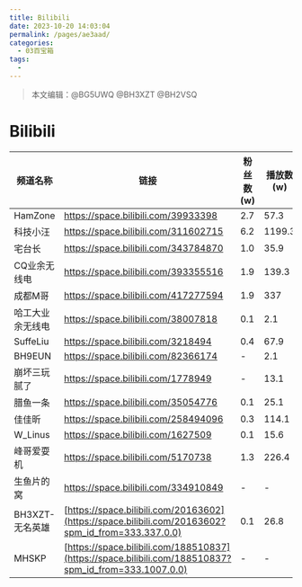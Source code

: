```yaml
---
title: Bilibili
date: 2023-10-20 14:03:04
permalink: /pages/ae3aad/
categories:
  - 03百宝箱
tags:
  - 
---
```

> 本文编辑：@BG5UWQ @BH3XZT @BH2VSQ

# Bilibili

| 频道名称         | 链接                                                         | 粉丝数(w) | 播放数(w) |
| ---------------- | ------------------------------------------------------------ | --------- | --------- |
| HamZone          | <https://space.bilibili.com/39933398>                        | 2.7       | 57.3      |
| 科技小汪         | <https://space.bilibili.com/311602715>                       | 6.2       | 1199.3    |
| 宅台长           | <https://space.bilibili.com/343784870>                       | 1.0       | 35.9      |
| CQ业余无线电     | <https://space.bilibili.com/393355516>                       | 1.9       | 139.3     |
| 成都M哥          | <https://space.bilibili.com/417277594>                       | 1.9       | 337       |
| 哈工大业余无线电 | <https://space.bilibili.com/38007818>                        | 0.1       | 2.1       |
| SuffeLiu         | <https://space.bilibili.com/3218494>                         | 0.4       | 67.9      |
| BH9EUN           | <https://space.bilibili.com/82366174>                        | -         | 2.1       |
| 崩坏三玩腻了     | <https://space.bilibili.com/1778949>                         | -         | 13.1      |
| 腊鱼一条         | <https://space.bilibili.com/35054776>                        | 0.1       | 25.1      |
| 佳佳昕           | <https://space.bilibili.com/258494096>                       | 0.3       | 114.1     |
| W_Linus          | <https://space.bilibili.com/1627509>                         | 0.1       | 15.6      |
| 峰哥爱耍机       | <https://space.bilibili.com/5170738>                         | 1.3       | 226.4     |
| 生鱼片的窝       | <https://space.bilibili.com/334910849>                       | -         | -         |
| BH3XZT-无名英雄  | [https://space.bilibili.com/20163602](https://space.bilibili.com/20163602?spm_id_from=333.337.0.0) | 0.1       | 26.8      |
| MHSKP            | [https://space.bilibili.com/188510837](https://space.bilibili.com/188510837?spm_id_from=333.1007.0.0) | -         | -         |

 